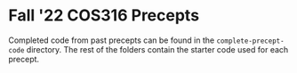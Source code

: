 # Fall '22 COS316 Precepts

Completed code from past precepts can be found in the `complete-precept-code` directory. The rest of the folders contain the starter code used for each precept.
